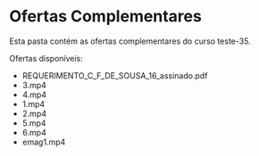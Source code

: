 # Ofertas Complementares

Esta pasta contém as ofertas complementares do curso teste-35.

Ofertas disponíveis:
- REQUERIMENTO_C_F_DE_SOUSA_16_assinado.pdf
- 3.mp4
- 4.mp4
- 1.mp4
- 2.mp4
- 5.mp4
- 6.mp4
- emag1.mp4